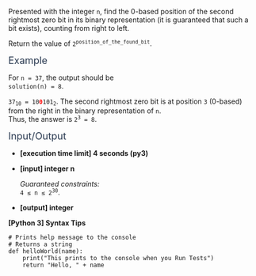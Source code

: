 <p>Presented with the integer <code>n</code>, find the 0-based position of the second rightmost zero bit in its binary representation (it is guaranteed that such a bit exists), counting from right to left.</p>
<p>Return the value of <code>2<sup>position_of_the_found_bit</sup></code>.</p>
<p><span class="markdown--header" style="color:#2b3b52;font-size:1.4em">Example</span></p>
<p>For <code>n = 37</code>, the output should be<br />
<code>solution(n) = 8</code>.</p>
<p><code>37<sub>10</sub> = 10<b><font color="red">0</font></b>101<sub>2</sub></code>. The second rightmost zero bit is at position <code>3</code> (0-based) from the right in the binary representation of <code>n</code>.<br />
Thus, the answer is <code>2<sup>3</sup> = 8</code>.</p>
<p><span class="markdown--header" style="color:#2b3b52;font-size:1.4em">Input/Output</span></p>
<ul>
<li>
<p><strong>[execution time limit] 4 seconds (py3)</strong></p>
</li>
<li>
<p><strong>[input] integer n</strong></p>
<p><em>Guaranteed constraints:</em><br />
<code>4 ≤ n ≤ 2<sup>30</sup></code>.</p>
</li>
<li>
<p><strong>[output] integer</strong></p>
</li>
</ul>
<p><strong>[Python 3] Syntax Tips</strong></p>
<pre><code class="language-python"><span class="hljs-comment"># Prints help message to the console</span>
<span class="hljs-comment"># Returns a string</span>
<span class="hljs-keyword">def</span> <span class="hljs-title function_">helloWorld</span>(<span class="hljs-params">name</span>):
    <span class="hljs-built_in">print</span>(<span class="hljs-string">"This prints to the console when you Run Tests"</span>)
    <span class="hljs-keyword">return</span> <span class="hljs-string">"Hello, "</span> + name

</code></pre>
